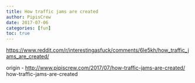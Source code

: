 ```yaml
---
title: How traffic jams are created
author: PipisCrew
date: 2017-07-06
categories: [fun]
toc: true
---
```


https://www.reddit.com/r/interestingasfuck/comments/6le5kh/how_traffic_jams_are_created/

origin - http://www.pipiscrew.com/2017/07/how-traffic-jams-are-created/ how-traffic-jams-are-created